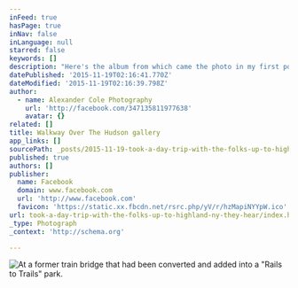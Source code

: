 ```yaml
---
inFeed: true
hasPage: true
inNav: false
inLanguage: null
starred: false
keywords: []
description: "Here's the album from which came the photo in my first post. It's up in Highland/Poughkeepsie, NY. Nice place to wander."
datePublished: '2015-11-19T02:16:41.770Z'
dateModified: '2015-11-19T02:16:39.798Z'
author:
  - name: Alexander Cole Photography
    url: 'http://facebook.com/347135811977638'
    avatar: {}
related: []
title: Walkway Over The Hudson gallery
app_links: []
sourcePath: _posts/2015-11-19-took-a-day-trip-with-the-folks-up-to-highland-ny-they-hear.md
published: true
authors: []
publisher:
  name: Facebook
  domain: www.facebook.com
  url: 'http://www.facebook.com'
  favicon: 'https://static.xx.fbcdn.net/rsrc.php/yV/r/hzMapiNYYpW.ico'
url: took-a-day-trip-with-the-folks-up-to-highland-ny-they-hear/index.html
_type: Photograph
_context: 'http://schema.org'

---
```

![At a former train bridge that had been converted and added into a "Rails to Trails" park.](https://scontent.xx.fbcdn.net/hphotos-xta1/t31.0-8/s720x720/12185065_1057596370931575_2337427554440746407_o.jpg)